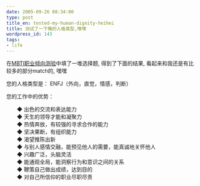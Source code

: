 ```yaml
---
date: 2005-09-26 08:34:00
type: post
title_en: tested-my-human-dignity-heihei
title: 测试了一下俺的人格类型,嘿嘿
wordpress_id: 143
tags:
- life
---
```


在[MBTI职业倾向测验](http://www.chinahrd.net/renliziyuan_yjh/qu_MBTI.asp)中填了一堆选择题, 得到了下面的结果, 看起来和我还是有比较多的部分match的, 嘿嘿  
  
您的人格类型是： ENFJ（外向，直觉，情感，判断）  
  
您的工作中的优势：
  
　　◆ 出色的交流和表达能力  
　　◆ 天生的领导才能和凝聚力  
　　◆ 热情奔放，有较强的寻求合作的能力  
　　◆ 坚决果断，有组织能力  
　　◆ 渴望推陈出新  
　　◆ 与别人感情交融，能预见他人的需要，能真诚地关怀他人  
　　◆ 兴趣广泛，头脑灵活  
　　◆ 能通观全局，能洞察行为和意识之间的关系  
　　◆ 鞭策自己做出成绩，达到目的  
　　◆ 对自己所信仰的职业尽职尽责
